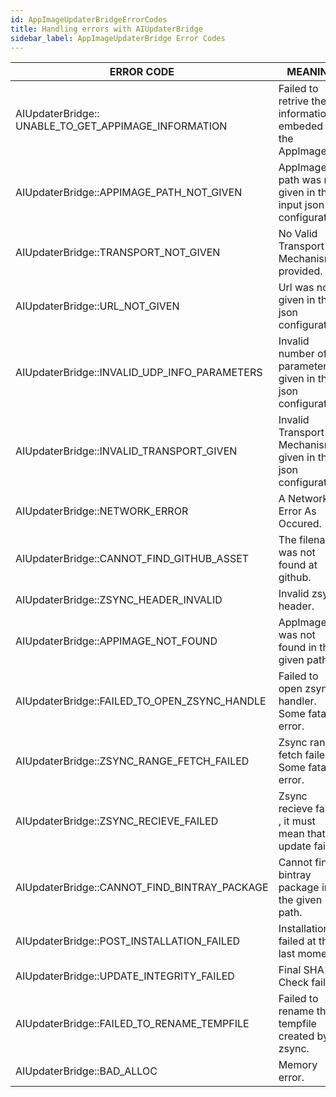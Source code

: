 ```yaml
---
id: AppImageUpdaterBridgeErrorCodes
title: Handling errors with AIUpdaterBridge
sidebar_label: AppImageUpdaterBridge Error Codes
---
```


| ERROR CODE 	| MEANING 	|
|------------------------------------------------------	|---------------------------------------------------------------	|
| AIUpdaterBridge:: UNABLE_TO_GET_APPIMAGE_INFORMATION 	| Failed to retrive the information embeded in the AppImage. 	|
| AIUpdaterBridge::APPIMAGE_PATH_NOT_GIVEN 	| AppImage path was not given in the input json configuration. 	|
| AIUpdaterBridge::TRANSPORT_NOT_GIVEN 	| No Valid Transport Mechanism is provided. 	|
| AIUpdaterBridge::URL_NOT_GIVEN 	| Url was not given in the json configuration. 	|
| AIUpdaterBridge::INVALID_UDP_INFO_PARAMETERS 	| Invalid number of parameters given in the json configuration. 	|
| AIUpdaterBridge::INVALID_TRANSPORT_GIVEN 	| Invalid Transport Mechanism given in the json configuration 	|
| AIUpdaterBridge::NETWORK_ERROR 	| A Network Error As Occured. 	|
| AIUpdaterBridge::CANNOT_FIND_GITHUB_ASSET 	| The filename was not found at github. 	|
| AIUpdaterBridge::ZSYNC_HEADER_INVALID 	| Invalid zsync header. 	|
| AIUpdaterBridge::APPIMAGE_NOT_FOUND 	| AppImage was not found in the given path. 	|
| AIUpdaterBridge::FAILED_TO_OPEN_ZSYNC_HANDLE 	| Failed to open zsync handler. Some fatal error. 	|
| AIUpdaterBridge::ZSYNC_RANGE_FETCH_FAILED 	| Zsync range fetch failed. Some fatal error. 	|
| AIUpdaterBridge::ZSYNC_RECIEVE_FAILED 	| Zsync recieve failed , it must mean that the update failed. 	|
| AIUpdaterBridge::CANNOT_FIND_BINTRAY_PACKAGE 	| Cannot find bintray package in the given path. 	|
| AIUpdaterBridge::POST_INSTALLATION_FAILED 	| Installation failed at the last moment. 	|
| AIUpdaterBridge::UPDATE_INTEGRITY_FAILED 	| Final SHA1 Check failed. 	|
| AIUpdaterBridge::FAILED_TO_RENAME_TEMPFILE 	| Failed to rename the tempfile created by zsync. 	|
| AIUpdaterBridge::BAD_ALLOC 	| Memory error. 	|
